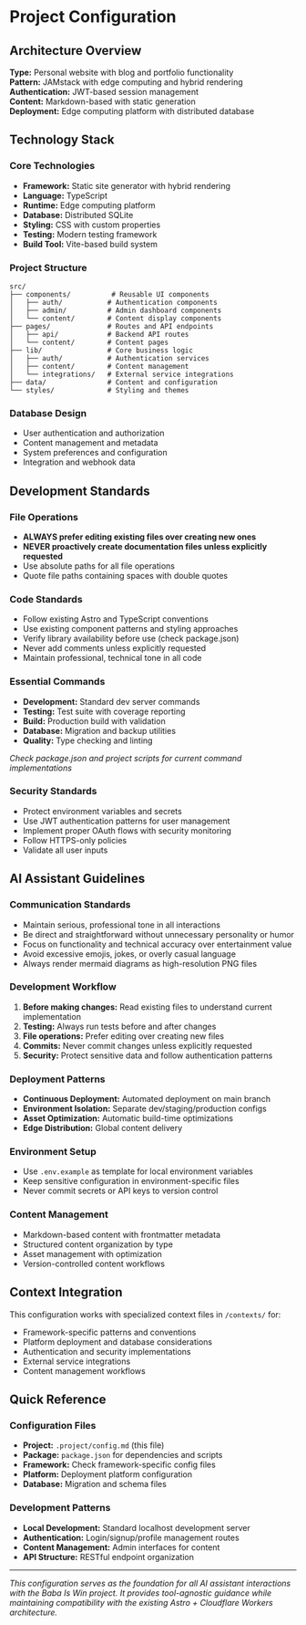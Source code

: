 # Project Configuration

## Architecture Overview

**Type:** Personal website with blog and portfolio functionality  
**Pattern:** JAMstack with edge computing and hybrid rendering  
**Authentication:** JWT-based session management  
**Content:** Markdown-based with static generation  
**Deployment:** Edge computing platform with distributed database

## Technology Stack

### Core Technologies
- **Framework:** Static site generator with hybrid rendering
- **Language:** TypeScript
- **Runtime:** Edge computing platform
- **Database:** Distributed SQLite
- **Styling:** CSS with custom properties
- **Testing:** Modern testing framework
- **Build Tool:** Vite-based build system

### Project Structure
```
src/
├── components/          # Reusable UI components
│   ├── auth/           # Authentication components
│   ├── admin/          # Admin dashboard components
│   └── content/        # Content display components
├── pages/              # Routes and API endpoints
│   ├── api/            # Backend API routes
│   └── content/        # Content pages
├── lib/                # Core business logic
│   ├── auth/           # Authentication services
│   ├── content/        # Content management
│   └── integrations/   # External service integrations
├── data/               # Content and configuration
└── styles/             # Styling and themes
```

### Database Design
- User authentication and authorization
- Content management and metadata
- System preferences and configuration
- Integration and webhook data

## Development Standards

### File Operations
- **ALWAYS prefer editing existing files over creating new ones**
- **NEVER proactively create documentation files unless explicitly requested**
- Use absolute paths for all file operations
- Quote file paths containing spaces with double quotes

### Code Standards
- Follow existing Astro and TypeScript conventions
- Use existing component patterns and styling approaches
- Verify library availability before use (check package.json)
- Never add comments unless explicitly requested
- Maintain professional, technical tone in all code

### Essential Commands
- **Development:** Standard dev server commands
- **Testing:** Test suite with coverage reporting
- **Build:** Production build with validation
- **Database:** Migration and backup utilities
- **Quality:** Type checking and linting

*Check package.json and project scripts for current command implementations*

### Security Standards
- Protect environment variables and secrets
- Use JWT authentication patterns for user management
- Implement proper OAuth flows with security monitoring
- Follow HTTPS-only policies
- Validate all user inputs

## AI Assistant Guidelines

### Communication Standards
- Maintain serious, professional tone in all interactions
- Be direct and straightforward without unnecessary personality or humor
- Focus on functionality and technical accuracy over entertainment value
- Avoid excessive emojis, jokes, or overly casual language
- Always render mermaid diagrams as high-resolution PNG files

### Development Workflow
1. **Before making changes:** Read existing files to understand current implementation
2. **Testing:** Always run tests before and after changes
3. **File operations:** Prefer editing over creating new files
4. **Commits:** Never commit changes unless explicitly requested
5. **Security:** Protect sensitive data and follow authentication patterns

### Deployment Patterns
- **Continuous Deployment:** Automated deployment on main branch
- **Environment Isolation:** Separate dev/staging/production configs
- **Asset Optimization:** Automatic build-time optimizations
- **Edge Distribution:** Global content delivery

### Environment Setup
- Use `.env.example` as template for local environment variables
- Keep sensitive configuration in environment-specific files
- Never commit secrets or API keys to version control

### Content Management
- Markdown-based content with frontmatter metadata
- Structured content organization by type
- Asset management with optimization
- Version-controlled content workflows

## Context Integration

This configuration works with specialized context files in `/contexts/` for:
- Framework-specific patterns and conventions
- Platform deployment and database considerations
- Authentication and security implementations
- External service integrations
- Content management workflows

## Quick Reference

### Configuration Files
- **Project:** `.project/config.md` (this file)
- **Package:** `package.json` for dependencies and scripts
- **Framework:** Check framework-specific config files
- **Platform:** Deployment platform configuration
- **Database:** Migration and schema files

### Development Patterns
- **Local Development:** Standard localhost development server
- **Authentication:** Login/signup/profile management routes
- **Content Management:** Admin interfaces for content
- **API Structure:** RESTful endpoint organization

---

*This configuration serves as the foundation for all AI assistant interactions with the Baba Is Win project. It provides tool-agnostic guidance while maintaining compatibility with the existing Astro + Cloudflare Workers architecture.*